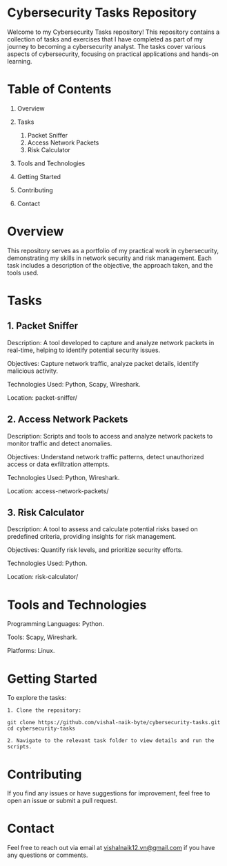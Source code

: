 # Cybersecurity Tasks Repository

Welcome to my Cybersecurity Tasks repository! This repository contains a collection of tasks and exercises that I have completed as part of my journey to becoming a cybersecurity analyst. The tasks cover various aspects of cybersecurity, focusing on practical applications and hands-on learning.

# Table of Contents
1. Overview
2. Tasks
    1. Packet Sniffer
    2. Access Network Packets
    3. Risk Calculator

3. Tools and Technologies
4. Getting Started
5. Contributing
6. Contact

# Overview

This repository serves as a portfolio of my practical work in cybersecurity, demonstrating my skills in network security and risk management. Each task includes a description of the objective, the approach taken, and the tools used.

# Tasks
## 1. Packet Sniffer

   Description: A tool developed to capture and analyze network packets in real-time, helping to identify potential security issues.

   Objectives: Capture network traffic, analyze packet details, identify malicious activity.

   Technologies Used: Python, Scapy, Wireshark.

   Location: packet-sniffer/

## 2. Access Network Packets

   Description: Scripts and tools to access and analyze network packets to monitor traffic and detect anomalies.

   Objectives: Understand network traffic patterns, detect unauthorized access or data exfiltration attempts.

   Technologies Used: Python, Wireshark.

   Location: access-network-packets/

## 3. Risk Calculator

   Description: A tool to assess and calculate potential risks based on predefined criteria, providing insights for risk management.

   Objectives: Quantify risk levels, and prioritize security efforts.

   Technologies Used: Python.

   Location: risk-calculator/

# Tools and Technologies

   Programming Languages: Python.

   Tools: Scapy, Wireshark.

   Platforms: Linux.

# Getting Started

   To explore the tasks:

    1. Clone the repository:

    git clone https://github.com/vishal-naik-byte/cybersecurity-tasks.git
    cd cybersecurity-tasks

    2. Navigate to the relevant task folder to view details and run the scripts.

# Contributing

   If you find any issues or have suggestions for improvement, feel free to open an issue or submit a pull request.

# Contact

   Feel free to reach out via email at vishalnaik12.vn@gmail.com if you have any questions or comments.
